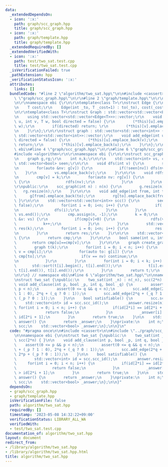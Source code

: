 ```yaml
---
data:
  _extendedDependsOn:
  - icon: ':x:'
    path: graph/scc_graph.hpp
    title: graph/scc_graph.hpp
  - icon: ':x:'
    path: graph/template.hpp
    title: graph/template.hpp
  _extendedRequiredBy: []
  _extendedVerifiedWith:
  - icon: ':x:'
    path: test/two_sat.test.cpp
    title: test/two_sat.test.cpp
  _isVerificationFailed: true
  _pathExtension: hpp
  _verificationStatusIcon: ':x:'
  attributes:
    links: []
  bundledCode: "#line 2 \"algorithm/two_sat.hpp\"\n\n#include <cassert>\n\n#line 2\
    \ \"graph/scc_graph.hpp\"\n\r\n#line 2 \"graph/template.hpp\"\n\r\n#include <vector>\r\
    \n\r\nnamespace ebi {\r\n\r\ntemplate<class T>\r\nstruct Edge {\r\n    int to;\r\
    \n    T cost;\r\n    Edge(int _to, T _cost=1) : to(_to), cost(_cost) { }\r\n};\r\
    \n\r\ntemplate<class T>\r\nstruct Graph : std::vector<std::vector<Edge<T>>> {\r\
    \n    using std::vector<std::vector<Edge<T>>>::vector;\r\n    void add_edge(int\
    \ u, int v, T w, bool directed = false) {\r\n        (*this)[u].emplace_back(v,\
    \ w);\r\n        if(directed) return; \r\n        (*this)[v].emplace_back(u, w);\r\
    \n    }\r\n};\r\n\r\nstruct graph : std::vector<std::vector<int>> {\r\n    using\
    \ std::vector<std::vector<int>>::vector;\r\n    void add_edge(int u, int v, bool\
    \ directed = false) {\r\n        (*this)[u].emplace_back(v);\r\n        if(directed)\
    \ return;\r\n        (*this)[v].emplace_back(u);\r\n    }\r\n};\r\n\r\n} // namespace\
    \ ebi\n#line 4 \"graph/scc_graph.hpp\"\n\r\n#line 6 \"graph/scc_graph.hpp\"\n\
    #include <algorithm>\r\n\r\nnamespace ebi {\r\n\r\nstruct scc_graph {\r\nprivate:\r\
    \n    graph g,rg;\r\n    int n,k;\r\n\r\n    std::vector<int> vs, cmp;\r\n   \
    \ std::vector<bool> seen;\r\n\r\n    void dfs(int v) {\r\n        seen[v] = true;\r\
    \n        for(auto &nv: g[v]) {\r\n            if(!seen[nv]) dfs(nv);\r\n    \
    \    }\r\n        vs.emplace_back(v);\r\n    }\r\n\r\n    void rdfs(int v) {\r\
    \n        cmp[v] = k;\r\n        for(auto nv: rg[v]) {\r\n            if(cmp[nv]<0)\
    \ {\r\n                rdfs(nv);\r\n            }\r\n        }\r\n    }\r\n\r\n\
    \r\npublic:\r\n    scc_graph(int n) : n(n) {\r\n        g.resize(n);\r\n     \
    \   rg.resize(n);\r\n    }\r\n\r\n    void add_edge(int from, int to) {\r\n  \
    \      g[from].emplace_back(to);\r\n        rg[to].emplace_back(from);\r\n   \
    \ }\r\n\r\n    std::vector<std::vector<int>> scc() {\r\n        seen.assign(n,\
    \ false);\r\n        for(int i = 0; i<n; i++) {\r\n            if(!seen[i]) {\r\
    \n                dfs(i);\r\n            }\r\n        }\r\n        std::reverse(vs.begin(),\
    \ vs.end());\r\n        cmp.assign(n, -1);\r\n        k = 0;\r\n        for(auto\
    \ &v: vs) {\r\n            if(cmp[v]<0) {\r\n                rdfs(v);\r\n    \
    \            k++;\r\n            }\r\n        }\r\n        std::vector<std::vector<int>>\
    \ res(k);\r\n        for(int i = 0; i<n; i++) {\r\n            res[cmp[i]].emplace_back(i);\r\
    \n        }\r\n        return res;\r\n    }\r\n\r\n    std::vector<int> scc_id()\
    \ {\r\n        return cmp;\r\n    }\r\n\r\n    bool same(int u, int v) {\r\n \
    \       return cmp[u]==cmp[v];\r\n    }\r\n\r\n    graph create_graph() {\r\n\
    \        graph t(k);\r\n        for(int i = 0; i < n; i++) {\r\n            int\
    \ v = cmp[i];\r\n            for(auto to: g[i]) {\r\n                int nv =\
    \ cmp[to];\r\n                if(v == nv) continue;\r\n                t[v].emplace_back(nv);\r\
    \n            }\r\n        }\r\n        for(int i = 0; i < k; i++) {\r\n     \
    \       std::sort(t[i].begin(), t[i].end());\r\n            t[i].erase(std::unique(t[i].begin(),\
    \ t[i].end()), t[i].end());\r\n        }\r\n        return t;\r\n    }\r\n};\r\
    \n\r\n} // namespace ebi\n#line 6 \"algorithm/two_sat.hpp\"\n\nnamespace ebi {\n\
    \nstruct two_sat {\npublic:\n    two_sat(int _n) : n(_n), scc(2*n) { }\n\n   \
    \ void add_clause(int p, bool _p, int q, bool _q) {\n        assert(0 <= p &&\
    \ p < n);\n        assert(0 <= q && q < n);\n        scc.add_edge(2*p + (_p ?\
    \ 1 : 0), 2*q + (_q ? 0 : 1));\n        scc.add_edge(2*q + (_q ? 1 : 0), 2*p +\
    \ (_p ? 0 : 1));\n    }\n\n    bool satisfiable() {\n        scc.scc();\n    \
    \    std::vector<int> id = scc.scc_id();\n        _answer.resize(n);\n       \
    \ for(int i = 0; i < n; i++) {\n            if(id[2*i] == id[2*i + 1]) {\n   \
    \             return false;\n            }\n            _answer[i] = id[2*i] >\
    \ id[2*i + 1];\n        }\n        return true;\n    }\n\n    std::vector<bool>\
    \ answer() {\n        return _answer;\n    }\nprivate:\n    int n;\n    scc_graph\
    \ scc;\n    std::vector<bool> _answer;\n};\n\n}\n"
  code: "#pragma once\n\n#include <cassert>\n\n#include \"../graph/scc_graph.hpp\"\
    \n\nnamespace ebi {\n\nstruct two_sat {\npublic:\n    two_sat(int _n) : n(_n),\
    \ scc(2*n) { }\n\n    void add_clause(int p, bool _p, int q, bool _q) {\n    \
    \    assert(0 <= p && p < n);\n        assert(0 <= q && q < n);\n        scc.add_edge(2*p\
    \ + (_p ? 1 : 0), 2*q + (_q ? 0 : 1));\n        scc.add_edge(2*q + (_q ? 1 : 0),\
    \ 2*p + (_p ? 0 : 1));\n    }\n\n    bool satisfiable() {\n        scc.scc();\n\
    \        std::vector<int> id = scc.scc_id();\n        _answer.resize(n);\n   \
    \     for(int i = 0; i < n; i++) {\n            if(id[2*i] == id[2*i + 1]) {\n\
    \                return false;\n            }\n            _answer[i] = id[2*i]\
    \ > id[2*i + 1];\n        }\n        return true;\n    }\n\n    std::vector<bool>\
    \ answer() {\n        return _answer;\n    }\nprivate:\n    int n;\n    scc_graph\
    \ scc;\n    std::vector<bool> _answer;\n};\n\n}"
  dependsOn:
  - graph/scc_graph.hpp
  - graph/template.hpp
  isVerificationFile: false
  path: algorithm/two_sat.hpp
  requiredBy: []
  timestamp: '2023-05-08 14:32:22+09:00'
  verificationStatus: LIBRARY_ALL_WA
  verifiedWith:
  - test/two_sat.test.cpp
documentation_of: algorithm/two_sat.hpp
layout: document
redirect_from:
- /library/algorithm/two_sat.hpp
- /library/algorithm/two_sat.hpp.html
title: algorithm/two_sat.hpp
---
```

